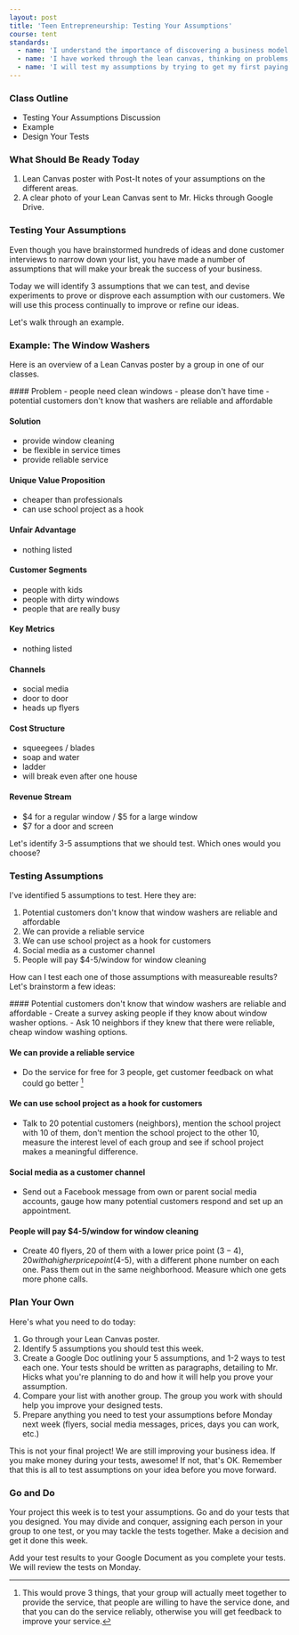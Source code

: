 ```yaml
---
layout: post
title: 'Teen Entrepreneurship: Testing Your Assumptions'
course: tent
standards:
  - name: 'I understand the importance of discovering a business model before writing a business plan'
  - name: 'I have worked through the lean canvas, thinking on problems, solutions, metrics, value propositions, customer channels, segments, costs and revenue'
  - name: 'I will test my assumptions by trying to get my first paying customer'
---
```


### Class Outline

* Testing Your Assumptions Discussion
* Example
* Design Your Tests

### What Should Be Ready Today

1. Lean Canvas poster with Post-It notes of your assumptions on the different areas.
2. A clear photo of your Lean Canvas sent to Mr. Hicks through Google Drive.

### Testing Your Assumptions

Even though you have brainstormed hundreds of ideas and done customer interviews to narrow down your list, you have made a number of assumptions that will make your break the success of your business.

Today we will identify 3 assumptions that we can test, and devise experiments to prove or disprove each assumption with our customers. We will use this process continually to improve or refine our ideas.

Let's walk through an example.

### Example: The Window Washers

Here is an overview of a Lean Canvas poster by a group in one of our classes.

<div class = "message" markdown="1">
#### Problem
- people need clean windows
- please don't have time
- potential customers don't know that washers are reliable and affordable

#### Solution
- provide window cleaning
- be flexible in service times
- provide reliable service

#### Unique Value Proposition
- cheaper than professionals
- can use school project as a hook

#### Unfair Advantage
- nothing listed

#### Customer Segments
- people with kids
- people with dirty windows
- people that are really busy

#### Key Metrics
- nothing listed

#### Channels
- social media
- door to door
- heads up flyers

#### Cost Structure
- squeegees / blades
- soap and water
- ladder
- will break even after one house

#### Revenue Stream
- $4 for a regular window / $5 for a large window
- $7 for a door and screen
</div>

Let's identify 3-5 assumptions that we should test. Which ones would you choose?

### Testing Assumptions

I've identified 5 assumptions to test. Here they are:

1. Potential customers don't know that window washers are reliable and affordable
2. We can provide a reliable service
3. We can use school project as a hook for customers
4. Social media as a customer channel
5. People will pay $4-5/window for window cleaning

How can I test each one of those assumptions with measureable results? Let's brainstorm a few ideas:

<div class="message" markdown="1">
#### Potential customers don't know that window washers are reliable and affordable
- Create a survey asking people if they know about window washer options.
- Ask 10 neighbors if they knew that there were reliable, cheap window washing options.

#### We can provide a reliable service
- Do the service for free for 3 people, get customer feedback on what could go better [^1]

[^1]: This would prove 3 things, that your group will actually meet together to provide the service, that people are willing to have the service done, and that you can do the service reliably, otherwise you will get feedback to improve your service.

#### We can use school project as a hook for customers
- Talk to 20 potential customers (neighbors), mention the school project with 10 of them, don't mention the school project to the other 10, measure the interest level of each group and see if school project makes a meaningful difference.

#### Social media as a customer channel
- Send out a Facebook message from own or parent social media accounts, gauge how many potential customers respond and set up an appointment.

#### People will pay $4-5/window for window cleaning
- Create 40 flyers, 20 of them with a lower price point ($3-4), 20 with a higher price point ($4-5), with a different phone number on each one. Pass them out in the same neighborhood. Measure which one gets more phone calls.
</div>

### Plan Your Own

Here's what you need to do today:

1. Go through your Lean Canvas poster. 
2. Identify 5 assumptions you should test this week.
3. Create a Google Doc outlining your 5 assumptions, and 1-2 ways to test each one. Your tests should be written as paragraphs, detailing to Mr. Hicks what you're planning to do and how it will help you prove your assumption.
4. Compare your list with another group. The group you work with should help you improve your designed tests.
5. Prepare anything you need to test your assumptions before Monday next week (flyers, social media messages, prices, days you can work, etc.)

This is not your final project! We are still improving your business idea. If you make money during your tests, awesome! If not, that's OK. Remember that this is all to test assumptions on your idea before you move forward.

### Go and Do

Your project this week is to test your assumptions. Go and do your tests that you designed. You may divide and conquer, assigning each person in your group to one test, or you may tackle the tests together. Make a decision and get it done this week. 

Add your test results to your Google Document as you complete your tests. We will review the tests on Monday.